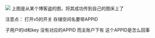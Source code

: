 ![](https://lizhi-1307686084.cos.ap-nanjing.myqcloud.com/202111092318153.jpg)
上图是从某个博客盗的图，将其成功传到自己的图床上了

注意点：
打开v5的开关
存储空间名要带APPID

子用户的id和key 没有对应的APPID
而主账户下有
这个APPID是怎么回事